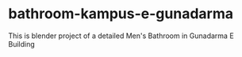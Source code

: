 # bathroom-kampus-e-gunadarma
This is blender project of a detailed Men's Bathroom in Gunadarma E Building
